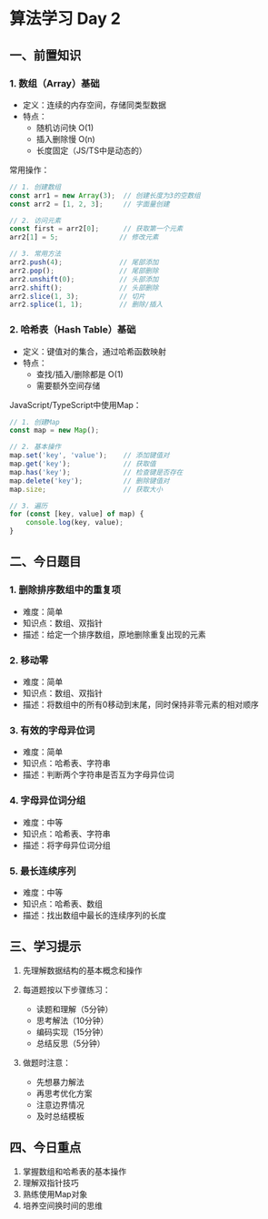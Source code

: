 # 算法学习 Day 2

## 一、前置知识

### 1. 数组（Array）基础
- 定义：连续的内存空间，存储同类型数据
- 特点：
  * 随机访问快 O(1)
  * 插入删除慢 O(n)
  * 长度固定（JS/TS中是动态的）

常用操作：
```typescript
// 1. 创建数组
const arr1 = new Array(3);  // 创建长度为3的空数组
const arr2 = [1, 2, 3];     // 字面量创建

// 2. 访问元素
const first = arr2[0];      // 获取第一个元素
arr2[1] = 5;               // 修改元素

// 3. 常用方法
arr2.push(4);              // 尾部添加
arr2.pop();                // 尾部删除
arr2.unshift(0);           // 头部添加
arr2.shift();              // 头部删除
arr2.slice(1, 3);          // 切片
arr2.splice(1, 1);         // 删除/插入
```

### 2. 哈希表（Hash Table）基础
- 定义：键值对的集合，通过哈希函数映射
- 特点：
  * 查找/插入/删除都是 O(1)
  * 需要额外空间存储

JavaScript/TypeScript中使用Map：
```typescript
// 1. 创建Map
const map = new Map();

// 2. 基本操作
map.set('key', 'value');    // 添加键值对
map.get('key');             // 获取值
map.has('key');             // 检查键是否存在
map.delete('key');          // 删除键值对
map.size;                   // 获取大小

// 3. 遍历
for (const [key, value] of map) {
    console.log(key, value);
}
```

## 二、今日题目

### 1. 删除排序数组中的重复项
- 难度：简单
- 知识点：数组、双指针
- 描述：给定一个排序数组，原地删除重复出现的元素

### 2. 移动零
- 难度：简单
- 知识点：数组、双指针
- 描述：将数组中的所有0移动到末尾，同时保持非零元素的相对顺序

### 3. 有效的字母异位词
- 难度：简单
- 知识点：哈希表、字符串
- 描述：判断两个字符串是否互为字母异位词

### 4. 字母异位词分组
- 难度：中等
- 知识点：哈希表、字符串
- 描述：将字母异位词分组

### 5. 最长连续序列
- 难度：中等
- 知识点：哈希表、数组
- 描述：找出数组中最长的连续序列的长度

## 三、学习提示

1. 先理解数据结构的基本概念和操作
2. 每道题按以下步骤练习：
   - 读题和理解（5分钟）
   - 思考解法（10分钟）
   - 编码实现（15分钟）
   - 总结反思（5分钟）

3. 做题时注意：
   - 先想暴力解法
   - 再思考优化方案
   - 注意边界情况
   - 及时总结模板

## 四、今日重点
1. 掌握数组和哈希表的基本操作
2. 理解双指针技巧
3. 熟练使用Map对象
4. 培养空间换时间的思维

